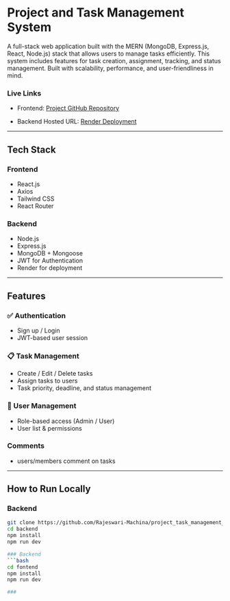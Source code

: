# Project and  Task Management System

A full-stack web application built with the MERN (MongoDB, Express.js, React, Node.js) stack that allows users to manage tasks efficiently. This system includes features for task creation, assignment, tracking, and status management. Built with scalability, performance, and user-friendliness in mind.

###  Live Links
- Frontend: [Project GitHub Repository](https://github.com/Rajeswari-Machina/project_task_management_system)

-  Backend Hosted URL: [Render Deployment](https://backend-service-m0q3.onrender.com/)

---

## Tech Stack

### Frontend
- React.js
- Axios
- Tailwind CSS 
- React Router

### Backend
- Node.js
- Express.js
- MongoDB + Mongoose
- JWT for Authentication
- Render for deployment

---

##  Features

### ✅ Authentication
- Sign up / Login
- JWT-based user session

### 📋 Task Management
- Create / Edit / Delete tasks
- Assign tasks to users
- Task priority, deadline, and status management

### 👥 User Management
- Role-based access (Admin / User)
- User list & permissions

### Comments
- users/members comment on tasks 

---

##  How to Run Locally

### Backend
```bash
git clone https://github.com/Rajeswari-Machina/project_task_management_system
cd backend
npm install
npm run dev

### Backend
```bash
cd fontend
npm install
npm run dev

###